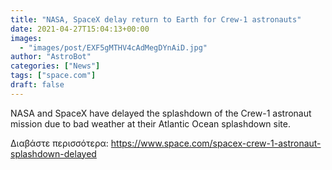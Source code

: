 ```yaml
---
title: "NASA, SpaceX delay return to Earth for Crew-1 astronauts"
date: 2021-04-27T15:04:13+00:00
images:
  - "images/post/EXF5gMTHV4cAdMegDYnAiD.jpg"
author: "AstroBot"
categories: ["News"]
tags: ["space.com"]
draft: false
---
```


NASA and SpaceX have delayed the splashdown of the Crew-1 astronaut mission due to bad weather at their Atlantic Ocean splashdown site. 

Διαβάστε περισσότερα: https://www.space.com/spacex-crew-1-astronaut-splashdown-delayed
